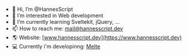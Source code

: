 - 👋 Hi, I’m @HannesScript
- 👀 I’m interested in Web development
- 🌱 I’m currently learning Sveltekit, jQuery, ...
- 📫 How to reach me: mail@hannesscript.dev
- 🌎 Website: [www.hannesscript.dev](https://www.hannesscript.dev)
- 💻 Currently i'm developinng: [Melte](https://github.com/HannesScript/melte)<!--ERORR: Could not fetch data! Reading: fetch(src + 'HannesScript'+ 'README.md')-->
<!-- - 💞️ I’m looking to collaborate on ... -->
<!-- - 😄 Pronouns: ...
- ⚡ Fun fact: ... -->

<!---
HannesScript/HannesScript is a ✨ special ✨ repository because its `README.md` (this file) appears on your GitHub profile.
You can click the Preview link to take a look at your changes.
--->
